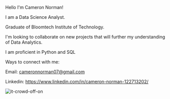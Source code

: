 Hello I'm Cameron Norman!

I am a Data Science Analyst.

Graduate of Bloomtech Institute of Technology.

I'm looking to collaborate on new projects that will further my understanding of Data Analytics. 

I am proficient in Python and SQL

Ways to connect with me:

Email:
cameronnorman07@gmail.com

Linkedin:
https://www.linkedin.com/in/cameron-norman-122713202/


![it-crowd-off-on](https://github.com/CamNorman/BT-Career-Artifact/assets/142457053/cc5204b9-0908-4d58-b717-394845c15d12)
